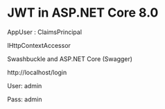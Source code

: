 # JWT in ASP.NET Core 8.0

AppUser : ClaimsPrincipal

IHttpContextAccessor

Swashbuckle and ASP.NET Core (Swagger)

http://localhost/login

User: admin

Pass: admin
